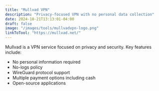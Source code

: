 ```yaml
---
title: "Mullvad VPN"
description: "Privacy-focused VPN with no personal data collection"
date: 2024-10-21T13:13:01-04:00
draft: false
image: "/images/tools/mullvadvpn-logo.png"
linkToTool: "https://mullvad.net/"
---
```


Mullvad is a VPN service focused on privacy and security. Key features include:
- No personal information required
- No-logs policy
- WireGuard protocol support
- Multiple payment options including cash
- Open-source applications
